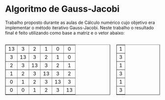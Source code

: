 # Algoritmo de Gauss-Jacobi
Trabalho proposto durante as aulas de Cálculo numérico cujo objetivo era implementar o método iterativo Gauss-Jacobi. Neste trabalho o resultado final é feito utilizando como base a matriz e o vetor abaixo: 
<div style="display: grid; grid-template-columns: auto auto; align-items: start; gap: 20px;">

  <!-- Matrix -->
  <table border="1" style="border-collapse: collapse; text-align: center;">
    <tr>
      <td>13</td>
      <td>3</td>
      <td>2</td>
      <td>1</td>
      <td>0</td>
      <td>0</td>
    </tr>
    <tr>
      <td>3</td>
      <td>13</td>
      <td>3</td>
      <td>2</td>
      <td>1</td>
      <td>0</td>
    </tr>
    <tr>
      <td>2</td>
      <td>3</td>
      <td>13</td>
      <td>3</td>
      <td>2</td>
      <td>1</td>
    </tr>
    <tr>
        <td>1</td>
        <td>2</td>
        <td>3</td>
        <td>13</td>
        <td>3</td>
        <td>2</td>
    </tr>
    <tr>
        <td>0</td>
        <td>1</td>
        <td>2</td>
        <td>3</td>
        <td>13</td>
        <td>3</td>
    </tr>
    <tr>
        <td>0</td>
        <td>0</td>
        <td>1</td>
        <td>2</td>
        <td>3</td>
        <td>13</td>
    </tr>
  </table>

  <!-- Vector -->
  <table border="1" style="border-collapse: collapse; text-align: center;">
    <tr>
      <td>1</td>
    </tr>
    <tr>
      <td>3</td>
    </tr>
    <tr>
      <td>1</td>
    </tr>
    <tr>
      <td>3</td>
    </tr>
    <tr>
      <td>1</td>
    </tr>
    <tr>
      <td>3</td>
    </tr>
  </table>

</div>


